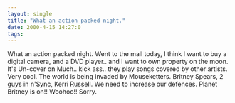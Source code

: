 ```yaml
---
layout: single
title: "What an action packed night."
date: 2000-4-15 14:27:0
tags: 
---
```


What an action packed night. Went to the mall today, I think I want to buy a digital camera, and a DVD player.. and I want to own property on the moon. It's Un-cover on Much.. kick ass.. they play songs covered by other artists. Very cool. The world is being invaded by Mouseketters. Britney Spears, 2 guys in n'Sync, Kerri Russell. We need to increase our defences. Planet Britney is on!! Woohoo!! Sorry.

